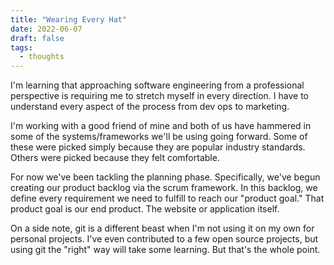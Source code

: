 ```yaml
---
title: "Wearing Every Hat"
date: 2022-06-07
draft: false
tags:
  - thoughts
---
```


I'm learning that approaching software engineering from a professional perspective is requiring me to stretch myself in every direction. I have to understand every aspect of the process from dev ops to marketing.

I'm working with a good friend of mine and both of us have hammered in some of the systems/frameworks we'll be using going forward. Some of these were picked simply because they are popular industry standards. Others were picked because they felt comfortable.

For now we've been tackling the planning phase. Specifically, we've begun creating our product backlog via the scrum framework. In this backlog, we define every requirement we need to fulfill to reach our "product goal." That product goal is our end product. The website or application itself.

On a side note, git is a different beast when I'm not using it on my own for personal projects. I've even contributed to a few open source projects, but using git the "right" way will take some learning. But that's the whole point.
